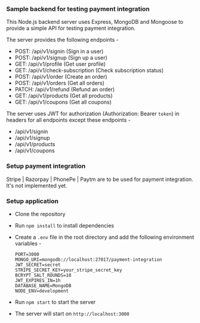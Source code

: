 ### Sample backend for testing payment integration

This Node.js backend server uses Express, MongoDB and Mongoose to provide a simple API for testing payment integration.

The server provides the following endpoints -

- POST: /api/v1/signin (Sign in a user)
- POST: /api/v1/signup (Sign up a user)
- GET: /api/v1/profile (Get user profile)
- GET: /api/v1/check-subscription (Check subscription status)
- POST: /api/v1/order (Create an order)
- POST: /api/v1/orders (Get all orders)
- PATCH: /api/v1/refund (Refund an order)
- GET: /api/v1/products (Get all products)
- GET: /api/v1/coupons (Get all coupons)

The server uses JWT for authorization (Authorization: Bearer `token`) in headers for all endpoints except these endpoints -

- /api/v1/signin
- /api/v1/signup
- /api/v1/products
- /api/v1/coupons

### Setup payment integration

Stripe | Razorpay | PhonePe | Paytm are to be used for payment integration. It's not implemented yet.

### Setup application

- Clone the repository
- Run `npm install` to install dependencies
- Create a `.env` file in the root directory and add the following environment variables -

  ```
  PORT=3000
  MONGO_URI=mongodb://localhost:27017/payment-integration
  JWT_SECRET=secret
  STRIPE_SECRET_KEY=your_stripe_secret_key
  BCRYPT_SALT_ROUNDS=10
  JWT_EXPIRES_IN=1h
  DATABASE_NAME=MongoDB
  NODE_ENV=development
  ```

- Run `npm start` to start the server
- The server will start on `http://localhost:3000`
